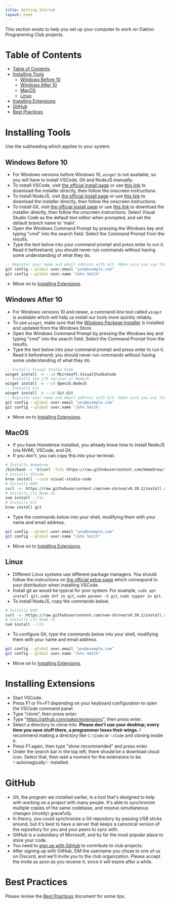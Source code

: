 ```yaml
---
title: Getting Started
layout: home
---
```


This section exists to help you set up your computer to work on Oakton Programming Club projects.

# Table of Contents

- [Table of Contents](#table-of-contents)
- [Installing Tools](#installing-tools)
	- [Windows Before 10](#windows-before-10)
	- [Windows After 10](#windows-after-10)
	- [MacOS](#macos)
	- [Linux](#linux)
- [Installing Extensions](#installing-extensions)
- [GitHub](#github)
- [Best Practices](#best-practices)

# Installing Tools

Use the subheading which applies to your system.

## Windows Before 10

* For Windows versions before Windows 10, `winget` is not available, so you will have to install VSCode, Git and NodeJS manually.
* To install VSCode, visit [the official install page](https://code.visualstudio.com/Download) or use [this link](https://code.visualstudio.com/sha/download?build=stable&os=win32-user) to download the installer directly, then follow the onscreen instructions.
* To install NodeJS, visit [the official install page](https://nodejs.org/en/download/) or use [this link](https://nodejs.org/dist/v18.12.1/node-v18.12.1-x86.msi) to download the installer directly, then follow the onscreen instructions.
* To install Git, visit [the official install page](https://gitforwindows.org/) or use [this link](https://github.com/git-for-windows/git/releases/download/v2.38.1.windows.1/Git-2.38.1-64-bit.exe) to download the installer directly, then follow the onscreen instructions. Select Visual Studio Code as the default text editor when prompted, and set the default branch name to 'main'.
* Open the Windows Command Prompt by pressing the Windows key and typing "cmd" into the search field. Select the Command Prompt from the results.
* Type the text below into your command prompt and press enter to run it. Read it beforehand; you should never run commands without having some understanding of what they do.
```bat
:: Register your name and email address with Git. Make sure you use the same email address when signing up on GitHub.
git config --global user.email "you@example.com"
git config --global user.name "John Smith"
```
* Move on to [Installing Extensions](#installing-extensions).

## Windows After 10

* For Windows versions 10 and newer, a command-line tool called `winget` is available which will help us install our tools more quickly reliably.
* To use `winget`, make sure that the [Windows Package Installer](https://apps.microsoft.com/store/detail/app-installer/9NBLGGH4NNS1) is installed and updated from the Windows Store.
* Open the Windows Command Prompt by pressing the Windows key and typing "cmd" into the search field. Select the Command Prompt from the results.
* Type the text below into your command prompt and press enter to run it. Read it beforehand; you should never run commands without having some understanding of what they do.
```bat
:: Installs Visual Studio Code
winget install -e --id Microsoft.VisualStudioCode
:: Installs the LTS version of NodeJS
winget install -e --id OpenJS.NodeJS
:: Installs Git
winget install -e --id Git.Git
:: Register your name and email address with Git. Make sure you use the same email address when signing up on GitHub.
git config --global user.email "you@example.com"
git config --global user.name "John Smith"
```
* Move on to [Installing Extensions](#installing-extensions).

## MacOS

* If you have Homebrew installed, you already know how to install NodeJS (via NVM), VSCode, and Git.
* If you don't, you can copy this into your terminal.
```bash
# Installs Homebrew
/bin/bash -c "$(curl -fsSL https://raw.githubusercontent.com/Homebrew/install/HEAD/install.sh)"
# Installs VSCode
brew install --cask visual-studio-code
# Installs NVM
curl -o- https://raw.githubusercontent.com/nvm-sh/nvm/v0.39.2/install.sh | bash
# Installs LTS Node.JS
nvm install --lts
# Installs Git
brew install git
```
* Type the commands below into your shell, modifying them with your name and email address.
```bash
git config --global user.email "you@example.com"
git config --global user.name "John Smith"
```
* Move on to [Installing Extensions](#installing-extensions).

## Linux

* Different Linux systems use different package managers. You should follow the instructions on [the official setup page](https://code.visualstudio.com/docs/setup/linux) which correspond to your distribution when installing VSCode.
* Install git as would be typical for your system. For example, `sudo apt install git`, `sudo dnf in git`, `sudo pacman -S git`, `sudo zypper in git`.
* To install NodeJS, copy the commands below.
```bash
# Installs NVM
curl -o- https://raw.githubusercontent.com/nvm-sh/nvm/v0.39.2/install.sh | bash
# Installs LTS Node.JS
nvm install --lts
```
* To configure Git, type the commands below into your shell, modifying them with your name and email address.
```bash
git config --global user.email "you@example.com"
git config --global user.name "John Smith"
```
* Move on to [Installing Extensions](#installing-extensions).

# Installing Extensions

* Start VSCode.
* Press F1 or Fn+F1 depending on your keyboard configuration to open the VSCode command panel.
* Type "clone", then press enter.
* Type "https://github.com/oakpr/extensions", then press enter.
* Select a directory to clone into. **Please don't use your desktop; every time you save stuff there, a programmer loses their wings.** I recommend making a directory like `C:\Code` or `~/Code` and cloning inside it.
* Press F1 again, then type "show recommended" and press enter.
* Under the search bar in the top left, there should be a download cloud icon. Select that, then wait a moment for the extensions to be ✨automagically✨ installed.

# GitHub

* Git, the program we installed earlier, is a tool that's designed to help with working on a project with many people. It's able to synchronize multiple copies of the same codebase, and resolve simultaneous changes (mostly) gracefully.
* In theory, you could synchronize a Git repository by passing USB sticks around, but it's best to have a server that keeps a canonical version of the repository for you and your peers to sync with.
* GitHub is a subsidiary of Microsoft, and by far the most popular place to store your code.
* You need to [sign up with GitHub](https://github.com/signup) to contribute to club projects.
* After signing up with GitHub, DM the username you chose to one of us on Discord, and we'll invite you to the club organization. Please accept the invite as soon as you receive it, since it will expire after a while.

# Best Practices

Please review the [Best Practices](best-practices) document for some tips.